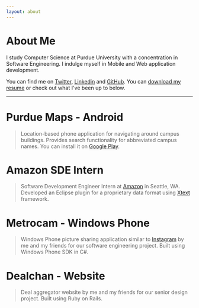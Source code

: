 ```yaml
---
layout: about
---
```


About Me
========

I study Computer Science at Purdue University with a concentration in Software Engineering. I indulge myself in Mobile and Web application development.

You can find me on [Twitter][], [Linkedin][] and [GitHub][]. You can [download my resume][] or check out what I've been up to below.

---

Purdue Maps - Android
=====================
> Location-based phone application for navigating around campus buildings. Provides search functionality for abbreviated campus names. You can install it on [Google Play][].

Amazon SDE Intern
=================
> Software Development Engineer Intern at [Amazon][] in Seattle, WA. Developed an Eclipse plugin for a proprietary data format using [Xtext][] framework.

Metrocam - Windows Phone
========================

> Windows Phone picture sharing application similar to [Instagram][] by me and my friends for our software engineering project. Built using Windows Phone SDK in C#.

Dealchan - Website
==================

> Deal aggregator website by me and my friends for our senior design project. Built using Ruby on Rails.



[Twitter]:				http://twitter.com/jamesmajunyan 											"Follow"
[Linkedin]:				http://www.linkedin.com/in/junyanma 										"Connect"
[GitHub]:				http://github.com/jamesma 													"Collaborate"
[Instagram]:			http://instagr.am/															"Instagram"
[Google Play]:			http://play.google.com/store/apps/details?id=com.jamesma.purdue.maps 		"Google Play"
[Amazon]:				http://amazon.com/															"Amazon"
[Xtext]:				http://www.eclipse.org/Xtext/												"Xtext"

[download my resume]:	/resume/jamesma_resume.pdf 													"Resume"